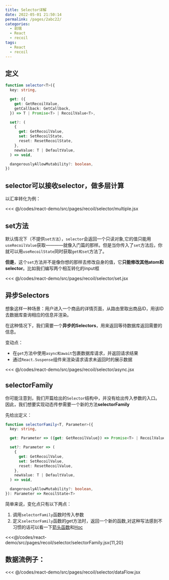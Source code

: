 ```yaml
---
title: Selector详解
date: 2022-05-01 21:50:14
permalink: /pages/2abc22/
categories:
  - 前端
  - React
  - recoil
tags:
  - React
  - recoil
---
```




## 定义

```ts
function selector<T>({
  key: string,

  get: ({
    get: GetRecoilValue,
    getCallback: GetCallback,
  }) => T | Promise<T> | RecoilValue<T>,

  set?: (
    {
      get: GetRecoilValue,
      set: SetRecoilState,
      reset: ResetRecoilState,
    },
    newValue: T | DefaultValue,
  ) => void,

  dangerouslyAllowMutability?: boolean,
})
```


## selector可以接收selector，做多层计算

以汇率转化为例：

<<< @/codes/react-demo/src/pages/recoil/selector/multiple.jsx

## set方法

默认情况下（不提供`set方法`），`selector`会返回一个只读对象,它的值只能用`useRecoilValue`获取————就像入门篇的那样。但是当你传入了`set`方法后，你就可以用`useRecoilState`同时获取`get和set`方法了。

**但是**，这个`set`方法并不是像你想的那样去修改自身的值，它**只能修改其他atom和selector**。比如我们编写两个相互转化的input框

<<< @/codes/react-demo/src/pages/recoil/selector/set.jsx


## 异步Selectors

想象这样一种场景：用户进入一个商品的详情页面，从路由里取出商品ID，用该ID去数据库查询相应的信息并渲染。

在这种情况下，我们需要一个**异步的Selectors**，用来返回等待数据库返回需要的信息。

变动点：
- 在`get`方法中使用`async和await`包裹数据库请求，并返回请求结果
- 通过`React.Suspense`组件来渲染请求请求未返回时的展示数据

<<< @/codes/react-demo/src/pages/recoil/selector/async.jsx


## selectorFamily

你可能注意到，我们开篇给出的`Selector`结构中，并没有给出传入参数的入口。因此，我们想要实现动态传参需要一个新的方法**selectorFamily**

先给出定义：

```ts
function selectorFamily<T, Parameter>({
  key: string, 

  get: Parameter => ({get: GetRecoilValue}) => Promise<T> | RecoilValue<T> | T,

  set?: Parameter => (
    {
      get: GetRecoilValue,
      set: SetRecoilValue,
      reset: ResetRecoilValue,
    },
    newValue: T | DefaultValue,
  ) => void,

  dangerouslyAllowMutability?: boolean,
}): Parameter => RecoilState<T>
```

简单来说，变化点只有以下两点：
1.  调用`selectorFamily`函数时传入参数
2.  定义`selectorFamily`函数的get方法时，返回一个新的函数,对这种写法感到不习惯的话可以看一下[箭头函数](https://developer.mozilla.org/zh-CN/docs/Web/JavaScript/Reference/Functions/arrow_functions)和[Hoc](/pages/1aa093/)

<<<@/codes/react-demo/src/pages/recoil/selector/selectorFamily.jsx{11,20}


## 数据流例子：

<<< @/codes/react-demo/src/pages/recoil/selector/dataFlow.jsx